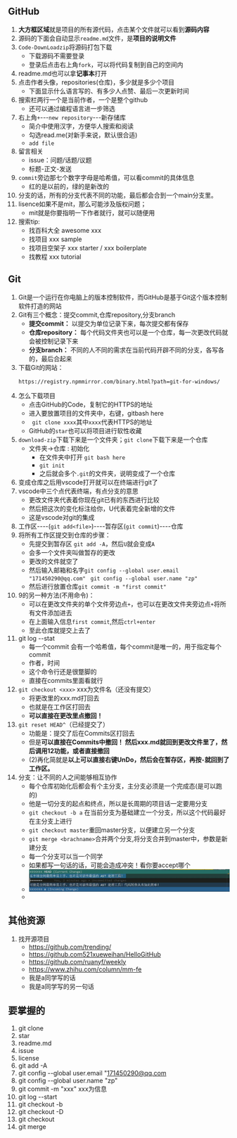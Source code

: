 
## GitHub
1. **大方框区域**就是项目的所有源代码，点击某个文件就可以看到**源码内容**
2. 源码的下面会自动显示`readme.md`文件，是**项目的说明文件**
3. `Code-DownLoadzip`将源码打包下载
   - 下载源码不需要登录
   - 登录后点击右上角`fork`，可以将代码复制到自己的空间内
4. readme.md也可以拿**记事本**打开
5. 点击作者头像，repositories(仓库)，多少就是多少个项目
   - 下面显示什么语言写的、有多少人点赞、最后一次更新时间
6. 搜索栏两行一个是当前作者，一个是整个github
   - 还可以通过编程语言进一步筛选
7. 右上角`+`---`new repository`---新存储库
   - 简介中使用汉字，方便华人搜索和阅读
   - 勾选read.me(对新手来说，默认很合适)
   - `add file`
8. 留言相关
   - issue：问题/话题/议题
   - 标题-正文-发送
9. `commit`旁边那七个数字字母是哈希值，可以看commit的具体信息
    - 红的是以前的，绿的是新改的
10. 分支的话，所有的分支代表不同的功能，最后都会合到一个main分支里。
11. lisence如果不是mit，那么可能涉及版权问题；
    - mit就是你要指明一下作者就行，就可以随便用
12. 搜索tip:
    - 找百科大全 awesome xxx
    - 找项目  xxx sample 
    - 找项目空架子 xxx starter / xxx boilerplate 
    - 找教程 xxx tutorial

## Git
1. Git是一个运行在你电脑上的版本控制软件，而GitHub是基于Git这个版本控制软件打造的网站
2. Git有三个概念：提交commit,仓库repository,分支branch
    - **提交commit：** 以提交为单位记录下来，每次提交都有保存
    - **仓库repository：** 每个代码文件夹也可以是一个仓库，每一次更改代码就会被控制记录下来
    - **分支branch：** 不同的人不同的需求在当前代码开辟不同的分支，各写各的，最后合起来
3. 下载Git的网站：
   ```
   https://registry.npmmirror.com/binary.html?path=git-for-windows/
   ```
4. 怎么下载项目
   - 点击GitHub的Code，复制它的HTTPS的地址
   - 进入要放置项目的文件夹中，右键，gitbash here
   - ` git clone xxxx`其中`xxxx`代表HTTPS的地址
   - GitHub的`star`也可以将项目进行软性收藏
5. `download-zip`下载下来是一个文件夹；`git clone`下载下来是一个仓库
   - 文件夹->仓库 : 初始化
     - 在文件夹中打开 `git bash here`
     - `git init`
     - 之后就会多个`.git`的文件夹，说明变成了一个仓库
6. 变成仓库之后用vscode打开就可以在终端进行git了
7. vscode中三个点代表终端，有点分支的意思
   - 更改文件夹代表着你现在git已有的东西进行比较
   - 然后把这次的变化标注给你，U代表着完全新增的文件
   - 这是vscode对git的集成
8. 工作区----(`git add<file>`)----暂存区(`git commit`)----仓库
9. 将所有工作区提交到仓库的步骤：
    - 先提交到暂存区 `git add -A`，然后`U`就会变成`A`
    - 会多一个文件夹叫做暂存的更改
    - 更改的文件就空了
    - 然后输入邮箱和名字`git config --global user.email "171450290@qq.com" ` `git config --global user.name "zp"`
    - 然后进行放置仓库`git commit -m "first commit"`
10. 9的另一种方法(不用命令)：
    - 可以在更改文件夹的单个文件旁边点`+`，也可以在更改文件夹旁边点`+`将所有文件添加进去
    - 在上面输入信息`first commit`,然后`ctrl+enter`
    - 至此仓库就提交上去了
11. git log --stat
    - 每一个commit 会有一个哈希值，每个commit是唯一的，用于指定每个commit
    - 作者，时间 
    - 这个命令行还是很蹩脚的
    - 直接在commits里面看就行
12. `git checkout <xxx>` xxx为文件名（还没有提交）
    - 将更改里的xxx.md打回去
    - 也就是在工作区打回去
    - **可以直接在更改里点撤回！**
13. `git reset HEAD^`（已经提交了）
    - 功能是：提交了后在Commits区打回去
    - 但是**可以直接在Commits中撤回！ 然后xxx.md就回到更改文件里了，然后调用12功能，或者直接撤回**
    - (2)再化简就是**以上可以直接右键UnDo，然后会在暂存区，再按`-`就回到了工作区。**
14. 分支：让不同的人之间能够相互协作
    - 每个仓库初始化后都会有个主分支，主分支必须是一个完成态(是可以跑的)
    - 他是一切分支的起点和终点，所以是长周期的项目话一定要用分支
    - `git checkout -b a` 在当前分支为基础建立一个分支，所以这个代码最好在主分支上进行
    - `git checkout master`重回master分支，以便建立另一个分支
    - `git merge <brachname>`合并两个分支,将分支合并到master中，参数是新建分支
    - 每一个分支可以当一个同学
    - 如果都写一句话的话，可能会造成冲突！看你要accept哪个
    - ![Alt text](image.png)
    - 


## 其他资源
1. 找开源项目
   - https://github.com/trending/
   - https://github.com521xueweihan/HelloGitHub
   - https://github.com/ruanyf/weekly
   - https://www.zhihu.com/column/mm-fe
   - 我是a同学写的话
   - 我是a同学写的另一句话


## 要掌握的
1. git clone 
2. star
3. readme.md
4. issue
5. license
6. git add -A
7. git config --global user.email "171450290@qq.com
8. git config --global user.name "zp"
9. git commit -m "xxx" xxx为信息
10. git log --start
11. git checkout -b <branchname>
12. git checkout -D <branchname>
13. git checkout <branchname>
14. git merge <branchname>
